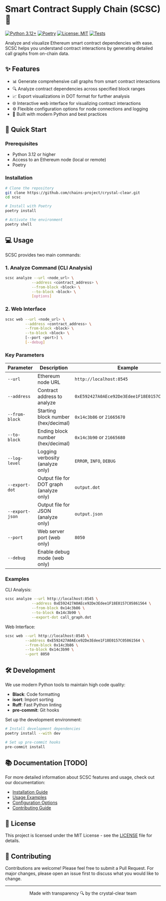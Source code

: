 # Smart Contract Supply Chain (SCSC) 🔗

[![Python 3.12+](https://img.shields.io/badge/python-3.12+-blue.svg)](https://www.python.org/downloads/)
[![Poetry](https://img.shields.io/badge/poetry-dependency%20manager-blue)](https://python-poetry.org/)
[![License: MIT](https://img.shields.io/badge/License-MIT-yellow.svg)](https://opensource.org/licenses/MIT)
[![Tests](https://img.shields.io/badge/Tests-passing-brightgreen.svg)](https://github.com/chains-project/crystal-clear/actions)

Analyze and visualize Ethereum smart contract dependencies with ease.
SCSC helps you understand contract interactions by generating detailed call graphs from on-chain data.

## ✨ Features

- 📊 Generate comprehensive call graphs from smart contract interactions
- 🔍 Analyze contract dependencies across specified block ranges
- 📈 Export visualizations in DOT format for further analysis
- 🌐 Interactive web interface for visualizing contract interactions
- ⚙️ Flexible configuration options for node connections and logging
- 🚀 Built with modern Python and best practices

## 🚀 Quick Start

### Prerequisites

- Python 3.12 or higher
- Access to an Ethereum node (local or remote)
- Poetry

### Installation

```bash
# Clone the repository
git clone https://github.com/chains-project/crystal-clear.git
cd scsc

# Install with Poetry
poetry install

# Activate the environment
poetry shell
```

## 💻 Usage

SCSC provides two main commands:

### 1. Analyze Command (CLI Analysis)

```bash
scsc analyze --url <node_url> \
            --address <contract_address> \
            --from-block <block> \
            --to-block <block> \
            [options]
```

### 2. Web Interface

```bash
scsc web --url <node_url> \
         --address <contract_address> \
         --from-block <block> \
         --to-block <block> \
         [--port <port>] \
         [--debug]
```

### Key Parameters

| Parameter | Description | Example |
|-----------|-------------|---------|
| `--url` | Ethereum node URL | `http://localhost:8545` |
| `--address` | Contract address to analyze | `0xE592427A0AEce92De3Edee1F18E0157C05861564` |
| `--from-block` | Starting block number (hex/decimal) | `0x14c3b86` or `21665670` |
| `--to-block` | Ending block number (hex/decimal) | `0x14c3b90` or `21665680` |
| `--log-level` | Logging verbosity (analyze only) | `ERROR`, `INFO`, `DEBUG` |
| `--export-dot` | Output file for DOT graph (analyze only) | `output.dot` |
| `--export-json` | Output file for JSON (analyze only) | `output.json` |
| `--port` | Web server port (web only) | `8050` |
| `--debug` | Enable debug mode (web only) | |

### Examples

CLI Analysis:
```bash
scsc analyze --url http://localhost:8545 \
            --address 0xE592427A0AEce92De3Edee1F18E0157C05861564 \
            --from-block 0x14c3b86 \
            --to-block 0x14c3b90 \
            --export-dot call_graph.dot
```

Web Interface:
```bash
scsc web --url http://localhost:8545 \
         --address 0xE592427A0AEce92De3Edee1F18E0157C05861564 \
         --from-block 0x14c3b86 \
         --to-block 0x14c3b90 \
         --port 8050
```

## 🛠️ Development

We use modern Python tools to maintain high code quality:

- **Black**: Code formatting
- **isort**: Import sorting
- **Ruff**: Fast Python linting
- **pre-commit**: Git hooks

Set up the development environment:

```bash
# Install development dependencies
poetry install --with dev

# Set up pre-commit hooks
pre-commit install
```

## 📚 Documentation [TODO]

For more detailed information about SCSC features and usage, check out our documentation:

- [Installation Guide](docs/installation.md)
- [Usage Examples](docs/examples.md)
- [Configuration Options](docs/configuration.md)
- [Contributing Guide](CONTRIBUTING.md)

## 📄 License

This project is licensed under the MIT License - see the [LICENSE](LICENSE) file for details.

## 🤝 Contributing

Contributions are welcome! Please feel free to submit a Pull Request. For major changes, please open an issue first to discuss what you would like to change.

---

<div align="center">
Made with transparency 🔍 by the crystal-clear team
</div>